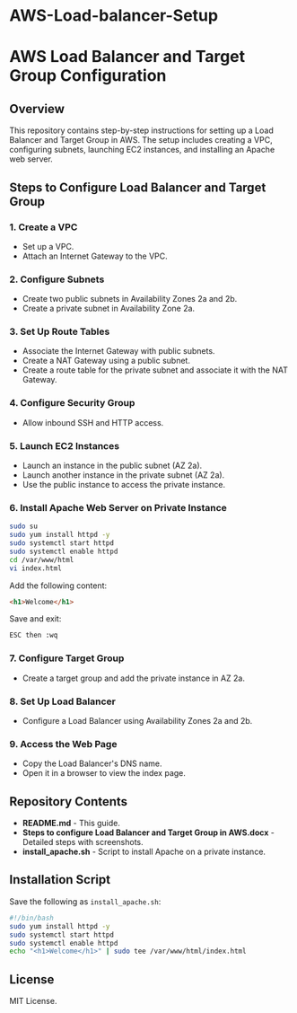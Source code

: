 # AWS-Load-balancer-Setup
# AWS Load Balancer and Target Group Configuration

## Overview
This repository contains step-by-step instructions for setting up a Load Balancer and Target Group in AWS. The setup includes creating a VPC, configuring subnets, launching EC2 instances, and installing an Apache web server.

## Steps to Configure Load Balancer and Target Group

### 1. Create a VPC
- Set up a VPC.
- Attach an Internet Gateway to the VPC.

### 2. Configure Subnets
- Create two public subnets in Availability Zones 2a and 2b.
- Create a private subnet in Availability Zone 2a.

### 3. Set Up Route Tables
- Associate the Internet Gateway with public subnets.
- Create a NAT Gateway using a public subnet.
- Create a route table for the private subnet and associate it with the NAT Gateway.

### 4. Configure Security Group
- Allow inbound SSH and HTTP access.

### 5. Launch EC2 Instances
- Launch an instance in the public subnet (AZ 2a).
- Launch another instance in the private subnet (AZ 2a).
- Use the public instance to access the private instance.

### 6. Install Apache Web Server on Private Instance
```bash
sudo su
sudo yum install httpd -y
sudo systemctl start httpd
sudo systemctl enable httpd
cd /var/www/html
vi index.html
```
Add the following content:
```html
<h1>Welcome</h1>
```
Save and exit:
```bash
ESC then :wq
```

### 7. Configure Target Group
- Create a target group and add the private instance in AZ 2a.

### 8. Set Up Load Balancer
- Configure a Load Balancer using Availability Zones 2a and 2b.

### 9. Access the Web Page
- Copy the Load Balancer's DNS name.
- Open it in a browser to view the index page.

## Repository Contents
- **README.md** - This guide.
- **Steps to configure Load Balancer and Target Group in AWS.docx** - Detailed steps with screenshots.
- **install_apache.sh** - Script to install Apache on a private instance.

## Installation Script
Save the following as `install_apache.sh`:
```bash
#!/bin/bash
sudo yum install httpd -y
sudo systemctl start httpd
sudo systemctl enable httpd
echo "<h1>Welcome</h1>" | sudo tee /var/www/html/index.html
```

## License
MIT License.
